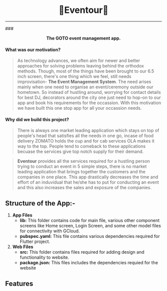 # <div align=center>🌟Eventour🌟</div>
---
###**<p align="center">The GOTO event management app.</p>**


#### What was our motivation?
>As technology advances, we often aim for newer and better approaches for solving problems leaving behind the orthodox methods. Though, most of the things have been brought to our 6.5 inch screen, there's one thing which we feel, still needs improvisation- **The Event Management System**. The need arises mainly when one need to organise an event/ceremony outside our hometown. So instead of hustling around, worrying for contact details for best DJ, decorators around the city one just need to hop-on to our app and book his requirements for the occassion. With this motivation we have built this one stop app for all your occassion needs.

#### Why did we build this project?

>There is always one market leading application which stays on top of people's head that satisfies all the needs in one go, incase of food delivery ZOMATO holds the cup and for cab services OLA makes it way to the top. People tend to comeback to these applications becuase the services give top notch supply for their demand.

> **Eventour** provides all the services required for a hustling person trying to conduct an event in 5 simple steps, there is no market leading application that brings together the customers and the companies in one place. This app drastically decreases the time and effort of an induvidual that he/she has to put for conducting an event and this also increases the sales and exposure of the companies. 

## Structure of the App:-
1. **App Files**
    * **lib:** This folder contains code for main file, various other component screens like Home screen, Login Screen, and some other model files for connectivity with GCloud.
    * **pubspec.yaml:** This file contains various dependencies required for Flutter project.
1. **Web Files**
    * **src:** This folder contains files required for adding design and functionality to website.
    * **package.json:** This files includes the dependencies requied for the website

## **Features**





